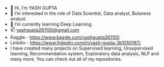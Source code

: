 - 👋 Hi, I’m YASH GUPTA
- 👀 I’m interested in the role of Data Scientist, Data analyst, Buisness analyst.
- 🌱 I’m currently learning Deep Learning.
- 📫 yashgupta261100@gmail.com
- Kaggle - https://www.kaggle.com/yashgupta261100
- Linkdin - https://www.linkedin.com/in/yash-gupta-3b1050167/
- I have created many projects on Supervised learning, Unsupervised learning, Recommendation system, Exploratory data analysis, NLP and many more. You can check out all of my repositories.

<!---
YASHGUPTA2611/YASHGUPTA2611 is a ✨ special ✨ repository because its `README.md` (this file) appears on your GitHub profile.
You can click the Preview link to take a look at your changes.
--->
